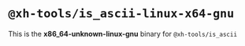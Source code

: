 # `@xh-tools/is_ascii-linux-x64-gnu`

This is the **x86_64-unknown-linux-gnu** binary for `@xh-tools/is_ascii`
